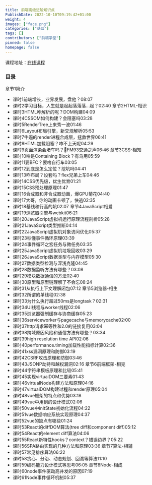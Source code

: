 ```yaml
---
title: 前端高级进阶知识点
PublishDate: 2022-10-10T09:19:42+01:00
weight: 4
images: ["face.png"]
categories: ["基础"]
tags: []
contributors: ["前端学堂"]
pinned: false
homepage: false
---
```


课程地址：[在线课程](https://study.163.com/course/courseMain.htm?courseId=1209400904&share=2&shareId=400000000351011)

### 目录
章节1简介
- 课时1前端增长，业界发展，盘他？08:07
- 课时2学习目标，人生就是起起落落落...起？02:40
章节2HTML-相识
- 课时3HTML咋解析的呢？DOM构建04:09
- 课时4CSSOM如何构建？会阻塞吗03:28
- 课时5RenderTree上来秀一波01:46
- 课时6Layout布局引擎，新交规解析05:53
- 课时7牛逼的render进程合成层，拯救世界06:41
- 课时8HTML加载阻塞？咋不上天呢04:29
- 课时9页面渲染会堵车吗？FM93交通之声06:46
章节3CSS-相知
- 课时10啥是Containing Block？有鸟用05:59
- 课时11要BFC？要啥自行车03:05
- 课时12到底是怎么定位？挖坑吗04:41
- 课时13咋布局？设套吗？flex兄弟上车04:46
- 课时14CSS优先级，优生优育01:21
- 课时15CSS预处理原理01:47
- 课时16合成器和非合成器动画，爆GPU菊花04:40
- 课时17大哥，你的动画卡顿了，快逃02:35
- 课时18基线和行高的坑02:07
章节4JavaScript相爱
- 课时19浏览器引擎与webkit06:21
- 课时20JavaScript虚拟机运行原理流程剖析05:28
- 课时21JavaScript类型推断04:14
- 课时22JavaScript虚拟机对象访问优化05:37
- 课时23秒懂事件循环原理03:39
- 课时24事件循环之宏任务与微任务03:35
- 课时25JavaScript虚拟机垃圾回收03:29
- 课时26JavaScript数据类型与内存模型05:30
- 课时27数据类型检测与深浅克隆04:45
- 课时28数据监听方法有哪些？03:08
- 课时29模块数据通信的方法02:40
- 课时30原型和原型链理解了不会忘08:24
- 课时31从执行上下文理解闭包07:12
章节5浏览器-相生
- 课时32所谓的单线程02:38
- 课时33为什么执行超过50ms是longtask？02:31
- 课时34UI线程与worker线程02:06
- 课时35浏览器强制缓存与协商缓存05:23
- 课时36serviceworker与pagecache与memorycache02:00
- 课时37http请求幂等性和2.0的链接复用03:04
- 课时38跨域原因风险和通信方法有哪些？03:34
- 课时39high resolution time API02:06
- 课时40performance.timing加载性能指标计算02:36
- 课时41xss漏洞原理和防御03:19
- 课时42CSRF攻击原理和防御03:46
- 课时43JSONP劫持和越权漏洞02:16
章节6前端框架-相克
- 课时44字符串模板原理和比较05:41
- 课时45实现virtualDOM三要素01:43
- 课时46virtualNode构建方法和原理04:16
- 课时47virtualDOM构建过程和render原理05:04
- 课时48vue框架的特点和优势03:18
- 课时49vue中用到的设计模式02:06
- 课时50vue中initState初始化流程04:22
- 课时51vue数据响应系统实现原理04:37
- 课时52vue的缺点有哪些01:24
- 课时53React的diffDOM算法(tree diff和component diff)05:12
- 课时54React的element diff算法04:06
- 课时55React新特性hooks？context？错误边界？05:22
- 课时56SPA路由实现的几种方法和原理03:36
章节7算法-相辅
- 课时57常见排序算法06:22
- 课时58贪心、分治、动态规划、回溯等算法11:10
- 课时59编码能力设计模式等思考06:05
章节8Node-相成
- 课时60node事件驱动高并发的原因07:19
- 课时61Node事件循环机制05:37
